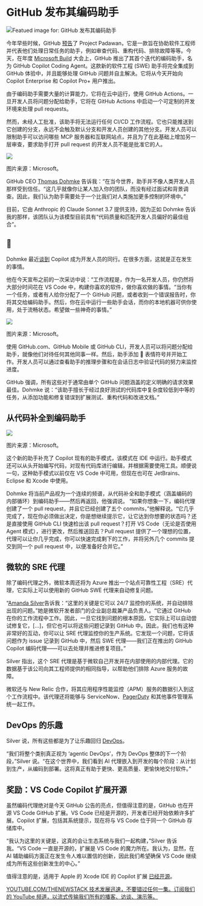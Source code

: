 # GitHub 发布其编码助手

![Featued image for: GitHub 发布其编码助手](https://cdn.thenewstack.io/media/2025/05/e323f54e-img_6682-1024x768.jpg)

今年早些时候，GitHub [预告](https://github.blog/news-insights/product-news/github-copilot-the-agent-awakens/)了 Project Padawan，它是一款旨在协助软件工程师并代表他们处理日常任务的助手，例如审查代码、重构代码、排除故障等等。今天，在年度 [Microsoft Build](https://build.microsoft.com/en-us/home) 大会上，GitHub 推出了其首个迭代的编码助手，名为 GitHub Copilot Coding Agent。这款新的软件工程 (SWE) 助手将完全集成到 GitHub 体验中，并且能够处理 GitHub 问题并自主解决。它将从今天开始向 Copilot Enterprise 和 Copilot Pro+ 用户推出。

由于编码助手需要大量的计算能力，它将在云中运行，使用 GitHub Actions。一旦开发人员将问题分配给助手，它将在 GitHub Actions 中启动一个可定制的开发环境来处理 pull requests。

然而，未经人工批准，该助手将无法运行任何 CI/CD 工作流程。它也只能推送到它创建的分支，永远不会触及默认分支和开发人员创建的其他分支。开发人员可以限制助手可以访问哪些 MCP 服务器和互联网站点，并且为了在此基础上增加另一层审查，要求助手打开 pull request 的开发人员不能是批准它的人。

![](https://cdn.thenewstack.io/media/2025/05/d3102053-screenshot-2025-05-18-at-2.06.51%E2%80%AFpm.png)

图片来源：Microsoft。

GitHub CEO [Thomas Dohmke](https://www.linkedin.com/in/ashtom/) 告诉我：“在当今世界，助手并不像人类开发人员那样受到信任。“这几乎就像你让某人加入你的团队，而没有经过面试和背景调查。因此，我们认为助手需要处于一个比我们对人类施加更多控制的环境中。”

目前，它由 Anthropic 的 Claude Sonnet 3.7 提供支持，因为正如 Dohmke 告诉我的那样，该团队认为该模型目前具有“代码质量和匹配开发人员偏好的最佳组合”。

## 👀

Dohmke 最近[谈到](https://thenewstack.io/github-copilot-wants-to-become-your-peer-programmer/) Copilot 成为开发人员的同行。在很多方面，这就是正在发生的事情。

他在今天宣布之前的一次采访中说：“工作流程是，作为一名开发人员，你仍然将大部分时间花在 VS Code 中，构建你喜欢的软件，做你喜欢做的事情。“当你有一个任务，或者有人给你分配了一个 GitHub 问题，或者收到一个错误报告时，你将其交给编码助手。然后，你在云中运行一些助手会话，而你的本地机器可供你使用，处于流畅状态。希望做一些神奇的事情。”

![](https://cdn.thenewstack.io/media/2025/05/71cfb03a-screenshot-2025-05-18-at-2.07.56%E2%80%AFpm.png)

图片来源：Microsoft。

使用 GitHub.com、GitHub Mobile 或 GitHub CLI，开发人员可以将问题分配给助手，就像他们对待任何其他同事一样。然后，助手添加 👀 表情符号并开始工作。开发人员可以通过查看助手的推理步骤和在会话日志中验证代码的努力来监控进度。

GitHub 强调，所有这些对于通常由单个 GitHub 问题涵盖的定义明确的请求效果最佳。Dohmke 说：“该助手擅长于经过良好测试的代码库中复杂度较低到中等的任务，从添加功能和修复错误到扩展测试、重构代码和改进文档。”

## 从代码补全到编码助手

![](https://cdn.thenewstack.io/media/2025/05/7b6cd271-screenshot-2025-05-18-at-2.11.03%E2%80%AFpm-300x199.png)

图片来源：Microsoft。

这个新的助手补充了 Copilot 现有的助手模式，该模式在 IDE 中运行。助手模式还可以从头开始编写代码，对现有代码库进行编辑，并根据需要使用工具。顺便说一句，这种助手模式以前仅在 VS Code 中可用，但现在也可在 JetBrains、Eclipse 和 Xcode 中使用。

Dohmke 将当前产品视为一个连续的频谱，从代码补全和助手模式（涵盖编码的内部循环）到编码助手——然后再返回，他强调说。
“如果你想象一下，编码代理创建了一个 pull request，并且它已经创建了五个 commits，”他解释说。“它几乎完成了，现在你必须做出决定，你是想继续提示它，让它达到你想要的状态吗？还是直接使用 GitHub CLI 快速检出该 pull request？打开 VS Code（无论是否使用 Agent 模式），进行更改，然后推送回去？Pull request 提供了一个理想的位置，代理可以让你几乎完成，你可以快速完成剩下的工作，并将另外几个 commits 提交到同一个 pull request 中，以便准备好合并它。”

## 微软的 SRE 代理

除了编码代理之外，微软本周还将为 Azure 推出一个站点可靠性工程（SRE）代理，它实际上可以使用新的 GitHub SWE 代理来自动修复问题。

“[Amanda Silver](https://www.linkedin.com/in/amandaksilver/)告诉我：“这里的关键是它可以 24/7 监控你的系统，并自动排除出现的问题。”她是微软开发者部门的企业副总裁兼产品负责人。“它通过 GitHub 在你的工作流程中工作。因此，一旦它找到问题的根本原因，它实际上可以自动尝试修复它，[…]，但它也可以将这些问题记录到 GitHub 中。因此，我们也有这种非常好的互动，你可以让 SRE 代理监控你的生产系统。它发现一个问题，它将该问题作为 issue 记录到 GitHub 中，然后 SWE 代理——我们正在推出的 GitHub Copilot 编码代理——可以去处理并推进修复项目。”

Silver 指出，这个 SRE 代理是基于微软自己开发并在内部使用的内部代理。它的数据基于该公司向其工程师提供的相同指导，以帮助他们排除 Azure 服务的故障。

微软还与 New Relic 合作，将其应用程序性能监控（APM）服务的数据引入到这个工作流程中。该代理还将能够与 ServiceNow、[PagerDuty](https://www.pagerduty.com/?utm_content=inline+mention) 和其他事件管理系统一起工作。

## DevOps 的乐趣

Silver 说，所有这些都是为了让乐趣回归 [DevOps](https://thenewstack.io/devops/)。

“我们将整个类别真正视为 ‘agentic DevOps’，作为 DevOps 整体的下一个阶段，”Silver 说。“在这个世界中，我们看到 AI 代理嵌入到开发的每个阶段：从计划到生产，从编码到部署。这将真正有助于更快、更高质量、更愉快地交付软件。”

## 奖励：VS Code Copilot 扩展开源

虽然编码代理绝对是今天 GitHub 公告的亮点，但值得注意的是，GitHub 也在开源 VS Code GitHub 扩展。VS Code 已经是开源的，开发者已经开始依赖许多扩展。Copilot 扩展，包括其系统提示，现在将与 VS Code 位于同一个 GitHub 存储库中。

“我认为这里的关键是，这真的会让生态系统与我们一起构建，”Silver 告诉我。“VS Code 一直是开源的，扩展是 VS Code 的魔力所在。我认为，显然，在 AI 辅助编码方面正在发生令人难以置信的创新，因此我们希望确保 VS Code 继续成为所有这些创新发生的中心。”

值得注意的是，适用于 Apple 的 Xcode IDE 的 Copilot 扩展 [已经开源](https://github.com/github/CopilotForXcode)。

[
YOUTUBE.COM/THENEWSTACK
技术发展迅速，不要错过任何一集。订阅我们的 YouTube
频道，以流式传输我们所有的播客、访谈、演示等。
](https://youtube.com/thenewstack?sub_confirmation=1)